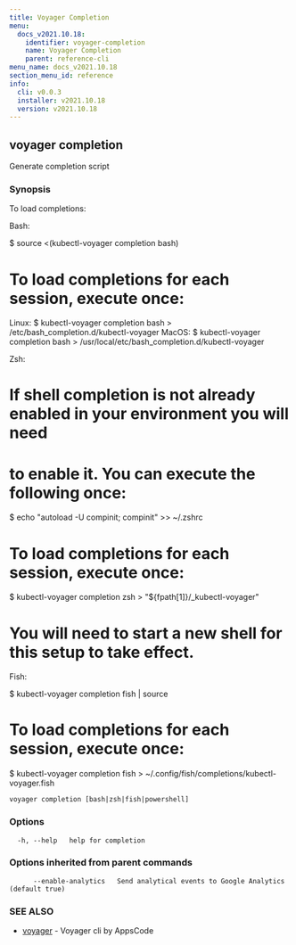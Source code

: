 ```yaml
---
title: Voyager Completion
menu:
  docs_v2021.10.18:
    identifier: voyager-completion
    name: Voyager Completion
    parent: reference-cli
menu_name: docs_v2021.10.18
section_menu_id: reference
info:
  cli: v0.0.3
  installer: v2021.10.18
  version: v2021.10.18
---
```


## voyager completion

Generate completion script

### Synopsis

To load completions:

Bash:

$ source <(kubectl-voyager completion bash)

# To load completions for each session, execute once:
Linux:
  $ kubectl-voyager completion bash > /etc/bash_completion.d/kubectl-voyager
MacOS:
  $ kubectl-voyager completion bash > /usr/local/etc/bash_completion.d/kubectl-voyager

Zsh:

# If shell completion is not already enabled in your environment you will need
# to enable it.  You can execute the following once:

$ echo "autoload -U compinit; compinit" >> ~/.zshrc

# To load completions for each session, execute once:
$ kubectl-voyager completion zsh > "${fpath[1]}/_kubectl-voyager"

# You will need to start a new shell for this setup to take effect.

Fish:

$ kubectl-voyager completion fish | source

# To load completions for each session, execute once:
$ kubectl-voyager completion fish > ~/.config/fish/completions/kubectl-voyager.fish


```
voyager completion [bash|zsh|fish|powershell]
```

### Options

```
  -h, --help   help for completion
```

### Options inherited from parent commands

```
      --enable-analytics   Send analytical events to Google Analytics (default true)
```

### SEE ALSO

* [voyager](/docs/v2021.10.18/reference/cli/voyager)	 - Voyager cli by AppsCode

